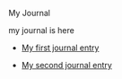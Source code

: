 My Journal

my journal is here

- [My first journal entry](entries/1.md)

- [My second journal entry](entries/2.md)


